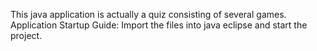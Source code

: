 This java application is actually a quiz consisting of several games.
Application Startup Guide: Import the files into java eclipse and start the project.
